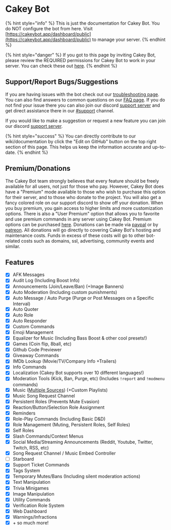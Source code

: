 # Cakey Bot



{% hint style="info" %}
This is just the documentation for Cakey Bot. You do NOT configure the bot from here. Visit [https://cakeybot.app/dashboard/public](https://cakeybot.app/dashboard/public) to manage your server.
{% endhint %}

{% hint style="danger" %}
If you got to this page by inviting Cakey Bot, please review the REQUIRED permissions for Cakey Bot to work in your server. You can check these out [here](setup/setup.md#inviting-cakey-bot).
{% endhint %}

## Support/Report Bugs/Suggestions

If you are having issues with the bot check out our [troubleshooting page](setup/troubleshooting.md). You can also find answers to common questions on our [FAQ page](https://cakeybot.app/faq.html). If you do not find your issue there you can also join our discord [support server](https://cakeybot.app/discord) and get direct assistance there in our [#support](https://discord.com/channels/408424043482447872/730159265209253908) channel.

If you would like to make a suggestion or request a new feature you can join our discord [support server](https://cakeybot.app/discord).

{% hint style="success" %}
You can directly contribute to our wiki/documentation by click the "Edit on GitHub" button on the top right section of this page. This helps us keep the information accurate and up-to-date.
{% endhint %}

## Premium/Donations

The Cakey Bot team strongly believes that every feature should be freely available for all users, not just for those who pay. However, Cakey Bot does have a "Premium" mode available to those who wish to purchase this option for their server, and to those who donate to the project. You will also get a fancy colored role on our support discord to show off your donation. When you buy premium, you gain access to higher limits and more customization options.  There is also a "User Premium" option that allows you to favorite and use premium commands in any server using Cakey Bot. Premium options can be purchased [here](https://cakeybot.app/premium.html).
Donations can be made via [paypal](https://www.paypal.com/paypalme2/CakeCraftNetwork) or by [patreon](https://www.patreon.com/cakeybot). All donations will go directly to covering Cakey Bot's hosting and maintenance costs. Funds in excess of these costs will go to other bot-related costs such as domains, ssl, advertising, community events and similar.

## Features

* [x] AFK Messages
* [x] Audit Log (Including Boost Info)
* [x] Announcements (Join/Leave/Ban) (+Image Banners)
* [x] Auto Moderation (Including custom punishments)
* [x] Auto Message / Auto Purge (Purge or Post Messages on a Specific Interval)
* [x] Auto Quoter
* [x] Auto Role
* [x] Auto Responder
* [x] Custom Commands
* [x] Emoji Management
* [x] Equalizer for Music (Including Bass Boost & other cool presets!)
* [x] Games (Coin flip, 8ball, etc)
* [x] Github Code Previewer
* [x] Giveaway Commands
* [x] IMDb Lookup (Movie/TV/Company Info +Trailers)
* [x] Info Commands
* [x] Localization (Cakey Bot supports over 10 different languages!)
* [x] Moderation Tools (Kick, Ban, Purge, etc) (Includes `!report` and `!modmenu` commands)
* [x] Music ([Multiple Sources](music/supported-sources.md)) (+Custom Playlists)
* [x] Music Song Request Channel
* [x] Persistent Roles (Prevents Mute Evasion)
* [x] Reaction/Button/Selection Role Assignment
* [x] Reminders
* [x] Role-Play Commands (Including Basic D\&D)
* [x] Role Management (Muting, Persistent Roles, Self Roles)
* [x] Self Roles
* [x] Slash Commands/Context Menus
* [x] Social Media/Streaming Announcements (Reddit, Youtube, Twitter, Twitch, RSS, etc)
* [x] Song Request Channel / Music Embed Controller
* [ ] Starboard
* [x] Support Ticket Commands
* [x] Tags System
* [x] Temporary Mutes/Bans (Including silent moderation actions)
* [x] Text Manipulation
* [x] Trivia Minigames
* [x] Image Manipulation
* [x] Utility Commands
* [x] Verification Role System
* [x] Web Dashboard
* [x] Warnings/Infractions
* [x] \+ so much more!
